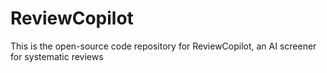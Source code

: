 # ReviewCopilot
This is the open-source code repository for ReviewCopilot, an AI screener for systematic reviews
